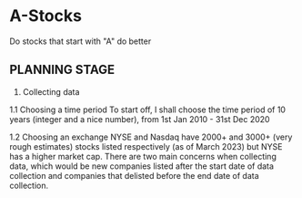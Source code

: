 # A-Stocks
Do stocks that start with "A" do better

## PLANNING STAGE
1. Collecting data

1.1 Choosing a time period
To start off, I shall choose the time period of 10 years (integer and a nice number), from 1st Jan 2010 - 31st Dec 2020

1.2 Choosing an exchange
       NYSE and Nasdaq have 2000+ and 3000+ (very rough estimates) stocks listed respectively (as of March 2023) but NYSE has a higher market cap.
       There are two main concerns when collecting data, which would be new companies listed after the start date of data collection and companies that delisted before the end date          of data collection.
